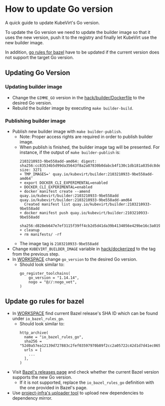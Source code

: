 # How to update Go version 
A quick guide to update KubeVirt's Go version.

To update the Go version we need to update the builder image so that it uses the new version,
push it to the registry and finally let KubeVirt use the new builder image.

In addition, [go rules for bazel](https://github.com/bazelbuild/rules_go) have to be updated if the current version does not support the target Go version.

## Updating Go Version
### Updating builder image

* Change the `GIMME_GO` version in the [hack/builder/Dockerfile](../hack/builder/Dockerfile) to the desired Go version.
* Rebuild the builder image by executing `make builder-build`.
  
### Publishing builder image
* Publish new builder image with `make builder-publish`.
  * Note: Proper access rights are required in order to publish builder image.
  * When publish is finished, the builder image tag will be presented. For instance, if the output of `make builder-publish` is:
    ```shell
    2103210933-9be558add-amd64: digest: sha256:cc83534b5d99da35643f8a2a87830b0dabcb4f130c1db181a835dc8def09174b size: 3271
    + TMP_IMAGES=' quay.io/kubevirt/builder:2103210933-9be558add-amd64'
    + export DOCKER_CLI_EXPERIMENTAL=enabled
    + DOCKER_CLI_EXPERIMENTAL=enabled
    + docker manifest create --amend quay.io/kubevirt/builder:2103210933-9be558add quay.io/kubevirt/builder:2103210933-9be558add-amd64
      Created manifest list quay.io/kubevirt/builder:2103210933-9be558add
    + docker manifest push quay.io/kubevirt/builder:2103210933-9be558add
      sha256:d828eb647e7ef3115f39ff4cb2d5d41da39b4134056e429be16c3a019b521957
    + cleanup
    + rm manifests/ -rf
    ```
  * The image tag is `2103210933-9be558add`
* Change `KUBEVIRT_BUILDER_IMAGE` variable in [hack/dockerized](../hack/dockerized) to the tag from the previous step.
* In [WORKSPACE](../WORKSPACE) change `go_version` to the desired Go version.
  * Should look similar to:
    ```shell
    go_register_toolchains(
        go_version = "1.14.14",
        nogo = "@//:nogo_vet",
    )
    ```

## Update go rules for bazel
* In [WORKSPACE](../WORKSPACE) find current Bazel release's SHA ID which can be found under `io_bazel_rules_go`.
  * Should look similar to:
    ```shell
    http_archive(
      name = "io_bazel_rules_go",
      sha256 = "52d0a57ea12139d727883c2fef03597970b89f2cc2a05722c42d1d7d41ec065b",
      urls = [
        ...
      ],
    )
    ```
* Visit [Bazel's releases page](https://github.com/bazelbuild/rules_go/releases) and check whether the current Bazel version supports the new Go version.
  * If it is not supported, replace the `io_bazel_rules_go` definition with the one provided in Bazel's page.
* Use [project-infra's uploader tool](https://github.com/kubevirt/project-infra/blob/master/plugins/cmd/uploader/README.md) to upload new dependencies to dependency mirror.


  
